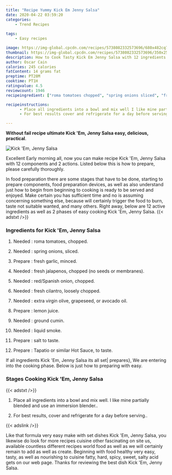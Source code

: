```yaml
---
title: "Recipe Yummy Kick Em Jenny Salsa"
date: 2020-04-22 03:59:20
categories:
    - Trend Recipes
    
tags:
    - Easy recipes

image: https://img-global.cpcdn.com/recipes/5738082332573696/680x482cq70/kick-em-jenny-salsa-recipe-main-photo.jpg
thumbnail: https://img-global.cpcdn.com/recipes/5738082332573696/350x250cq70/kick-em-jenny-salsa-recipe-main-photo.jpg
description: How to Cook Tasty Kick Em Jenny Salsa with 12 ingredients and 2 stages of easy cooking.
author: Oscar Cain
calories: 245 calories
fatContent: 14 grams fat
preptime: PT28M
cooktime: PT1H
ratingvalue: 4.5
reviewcount: 1946
recipeingredient: ["roma tomatoes chopped", "spring onions sliced", "fresh garlic minced", "fresh jalapenos chopped no seeds or membranes", "redSpanish onion chopped", "fresh cilantro loosely chopped", "extra virgin olive grapeseed or avocado oil", "lemon juice", "ground cumin", "liquid smoke", "salt to taste", "Tapatio or similar Hot Sauce to taste"]

recipeinstructions: 
      - Place all ingredients into a bowl and mix well I like mine partially blended and use an immersion blender 
      - For best results cover and refrigerate for a day before serving

---
```




**Without fail recipe ultimate Kick &#39;Em, Jenny Salsa easy, delicious, practical**. 


![Kick &#39;Em, Jenny Salsa](https://img-global.cpcdn.com/recipes/5738082332573696/680x482cq70/kick-em-jenny-salsa-recipe-main-photo.jpg "Kick &#39;Em, Jenny Salsa")




Excellent Early morning all, now you can make recipe Kick &#39;Em, Jenny Salsa with 12 components and 2 actions. Listed below this is how to prepare, please carefully thoroughly.

In food preparation there are some stages that have to be done, starting to prepare components, food preparation devices, as well as also understand just how to begin from beginning to cooking is ready to be served and enjoyed. Make certain you has sufficient time and no is assuming concerning something else, because will certainly trigger the food to burn, taste not suitable wanted, and many others. Right away, below are 12 active ingredients as well as 2 phases of easy cooking Kick &#39;Em, Jenny Salsa.
{{< adstxt />}}

### Ingredients for Kick &#39;Em, Jenny Salsa


1. Needed  : roma tomatoes, chopped.

1. Needed  : spring onions, sliced.

1. Prepare  : fresh garlic, minced.

1. Needed  : fresh jalapenos, chopped (no seeds or membranes).

1. Needed  : red/Spanish onion, chopped.

1. Needed  : fresh cilantro, loosely chopped.

1. Needed  : extra virgin olive, grapeseed, or avocado oil.

1. Prepare  : lemon juice.

1. Needed  : ground cumin.

1. Needed  : liquid smoke.

1. Prepare  : salt to taste.

1. Prepare  : Tapatio or similar Hot Sauce, to taste.



If all ingredients Kick &#39;Em, Jenny Salsa its all set| prepares}, We are entering into the cooking phase. Below is just how to preparing with easy.

### Stages Cooking Kick &#39;Em, Jenny Salsa

{{< adstxt />}}


1. Place all ingredients into a bowl and mix well. I like mine partially blended and use an immersion blender..



1. For best results, cover and refrigerate for a day before serving..





{{< adslink />}}

Like that formula very easy make with set dishes Kick &#39;Em, Jenny Salsa, you likewise do look for more recipes cuisine other fascinating on site us, available countless different recipes world food as well as we will certainly remain to add as well as create. Beginning with food healthy very easy, tasty, as well as nourishing to cuisine fatty, hard, spicy, sweet, salty acid gets on our web page. Thanks for reviewing the best dish Kick &#39;Em, Jenny Salsa.
